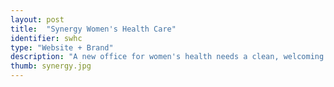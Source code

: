 ```yaml
---
layout: post
title:  "Synergy Women's Health Care"
identifier: swhc
type: "Website + Brand"
description: "A new office for women's health needs a clean, welcoming website"
thumb: synergy.jpg
---
```


